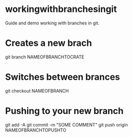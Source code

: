 # workingwithbranchesingit
Guide and demo working with branches in git.


# Creates a new brach
git branch NAMEOFBRANCHTOCRATE

# Switches between brances
git checkout NAMEOFBRANCH

#  Pushing to your new branch

git add -A
git commit -m "SOME COMMENT"
git push origin NAMEOFBRANCHTOPUSHTO
